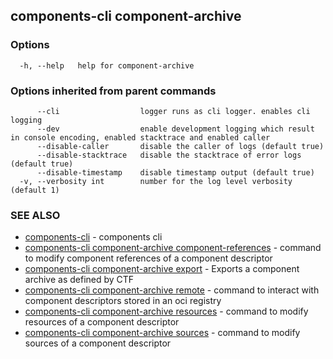## components-cli component-archive



### Options

```
  -h, --help   help for component-archive
```

### Options inherited from parent commands

```
      --cli                  logger runs as cli logger. enables cli logging
      --dev                  enable development logging which result in console encoding, enabled stacktrace and enabled caller
      --disable-caller       disable the caller of logs (default true)
      --disable-stacktrace   disable the stacktrace of error logs (default true)
      --disable-timestamp    disable timestamp output (default true)
  -v, --verbosity int        number for the log level verbosity (default 1)
```

### SEE ALSO

* [components-cli](components-cli.md)	 - components cli
* [components-cli component-archive component-references](components-cli_component-archive_component-references.md)	 - command to modify component references of a component descriptor
* [components-cli component-archive export](components-cli_component-archive_export.md)	 - Exports a component archive as defined by CTF
* [components-cli component-archive remote](components-cli_component-archive_remote.md)	 - command to interact with component descriptors stored in an oci registry
* [components-cli component-archive resources](components-cli_component-archive_resources.md)	 - command to modify resources of a component descriptor
* [components-cli component-archive sources](components-cli_component-archive_sources.md)	 - command to modify sources of a component descriptor

